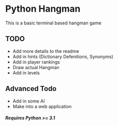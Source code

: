 # Python Hangman

This is a basic terminal based hangman game

## TODO
* Add more details to the readme
* Add in hints (Dictionary Defenitions, Synonyms)
* Add in player rankings
* Draw actual Hangman
* Add in levels

## Advanced Todo
* Add in some AI
* Make into a web application

##### Requires Python >= 3.1